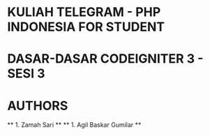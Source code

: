 # KULIAH TELEGRAM - PHP INDONESIA FOR STUDENT

# DASAR-DASAR CODEIGNITER 3 - SESI 3 

# AUTHORS
** 1. Zamah Sari **
** 1. Agil Baskar Gumilar **
